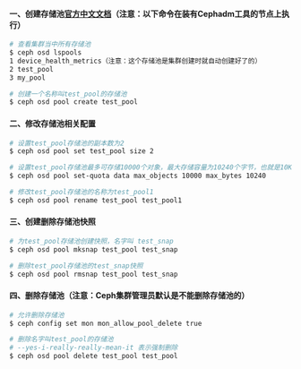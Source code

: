 #### 一、创建存储池[官方中文文档](http://docs.ceph.org.cn/rados/operations/pools/)（注意：以下命令在装有Cephadm工具的节点上执行）
```bash
# 查看集群当中所有存储池
$ ceph osd lspools
1 device_health_metrics（注意：这个存储池是集群创建时就自动创建好了的）
2 test_pool
3 my_pool

# 创建一个名称叫test_pool的存储池
$ ceph osd pool create test_pool
```

#### 二、修改存储池相关配置
```bash
# 设置test_pool存储池的副本数为2
$ ceph osd pool set test_pool size 2

# 设置test_pool存储池最多可存储10000个对象，最大存储容量为10240个字节，也就是10K大小（取消限制将值改为0即可）
$ ceph osd pool set-quota data max_objects 10000 max_bytes 10240

# 修改test_pool存储池的名称为test_pool1
$ ceph osd pool rename test_pool test_pool1
```

#### 三、创建删除存储池快照
```bash
# 为test_pool存储池创建快照，名字叫 test_snap
$ ceph osd pool mksnap test_pool test_snap

# 删除test_pool存储池的test_snap快照
$ ceph osd pool rmsnap test_pool test_snap
```

#### 四、删除存储池（注意：Ceph集群管理员默认是不能删除存储池的）
```bash
# 允许删除存储池
$ ceph config set mon mon_allow_pool_delete true

# 删除名字叫test_pool的存储池
# --yes-i-really-really-mean-it 表示强制删除
$ ceph osd pool delete test_pool test_pool 
```